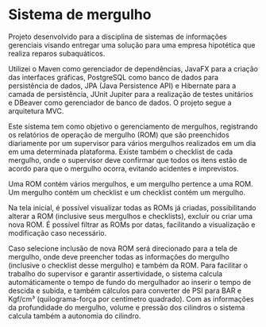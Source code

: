# Sistema de mergulho 

Projeto desenvolvido para a disciplina de sistemas de informações gerenciais visando entregar uma solução para uma empresa hipotética que realiza reparos subaquáticos.

Utilizei o Maven como gerenciador de dependências, JavaFX para a criação das interfaces gráficas, PostgreSQL como banco de dados para persistência de dados, JPA (Java Persistence API) e Hibernate para a camada de persistência, JUnit Jupiter para a realização de testes unitários e DBeaver como gerenciador de banco de dados. 
O projeto segue a arquitetura MVC.

Este sistema tem como objetivo o gerenciamento de mergulhos, registrando os relatórios de operação de mergulho (ROM) que são preenchidos diariamente por um supervisor para vários mergulhos realizados em um dia em uma determinada plataforma.
Existe também o checklist de cada mergulho, onde o supervisor deve confirmar que todos os itens estão de acordo para que o mergulho ocorra, evitando acidentes e imprevistos.

Uma ROM contém vários mergulhos, e um mergulho pertence a uma ROM.
Um mergulho contém um checklist e um checklist contém um mergulho.

Na tela inicial, é possível visualizar todas as ROMs já criadas, possibilitando alterar a ROM (inclusive seus mergulhos e checklists), excluir ou criar uma nova ROM.
É possível filtrar as ROMs por datas, facilitando a visualização e modificação caso necessário.

Caso selecione inclusão de nova ROM será direcionado para a tela de mergulho, onde deve preencher todas as informações do mergulho (inclusive o checklist desse mergulho) e também da ROM.
Para facilitar o trabalho do supervisor e garantir assertividade, o sistema calcula automáticamente o tempo de fundo do mergulhador ao inserir o tempo de descida e subida, e também cálculos para converter de PSI para BAR e Kgf/cm³ (quilograma-força por centímetro quadrado).
Com as informações da profundidade do mergulho, volume e pressão dos cilindros o sistema calcula também a autonomia do cilindro.



